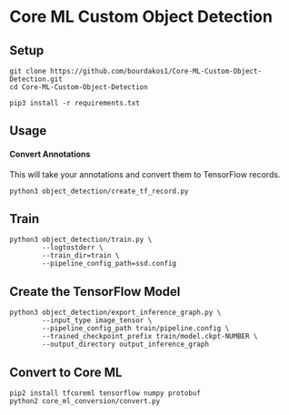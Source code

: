 # Core ML Custom Object Detection

## Setup
```
git clone https://github.com/bourdakos1/Core-ML-Custom-Object-Detection.git
cd Core-ML-Custom-Object-Detection
```

```
pip3 install -r requirements.txt
```

## Usage
#### Convert Annotations
This will take your annotations and convert them to TensorFlow records.
```
python3 object_detection/create_tf_record.py
```

## Train
```
python3 object_detection/train.py \
        --logtostderr \
        --train_dir=train \
        --pipeline_config_path=ssd.config
```

## Create the TensorFlow Model
```
python3 object_detection/export_inference_graph.py \
        --input_type image_tensor \
        --pipeline_config_path train/pipeline.config \
        --trained_checkpoint_prefix train/model.ckpt-NUMBER \
        --output_directory output_inference_graph
```

## Convert to Core ML
```
pip2 install tfcoreml tensorflow numpy protobuf
python2 core_ml_conversion/convert.py
```
